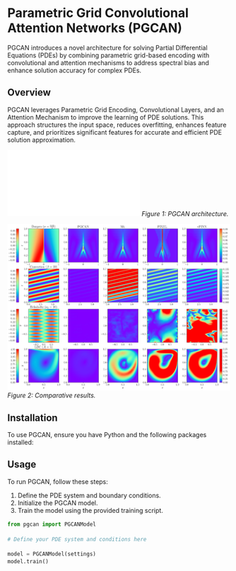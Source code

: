 # Parametric Grid Convolutional Attention Networks (PGCAN)

PGCAN introduces a novel architecture for solving Partial Differential Equations (PDEs) by combining parametric grid-based encoding with convolutional and attention mechanisms to address spectral bias and enhance solution accuracy for complex PDEs.

## Overview

PGCAN leverages Parametric Grid Encoding, Convolutional Layers, and an Attention Mechanism to improve the learning of PDE solutions. This approach structures the input space, reduces overfitting, enhances feature capture, and prioritizes significant features for accurate and efficient PDE solution approximation.

![PGCAN Architecture](figures/figure1.pdf)
_Figure 1: PGCAN architecture._

![Solution Comparison](figures/sol.png)
_Figure 2: Comparative results._



## Installation

To use PGCAN, ensure you have Python and the following packages installed:



## Usage

To run PGCAN, follow these steps:

1. Define the PDE system and boundary conditions.
2. Initialize the PGCAN model.
3. Train the model using the provided training script.

```python
from pgcan import PGCANModel

# Define your PDE system and conditions here

model = PGCANModel(settings)
model.train()




